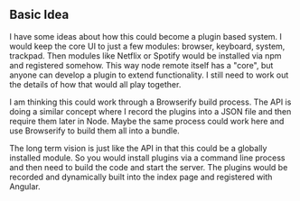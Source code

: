 ## Basic Idea

I have some ideas about how this could become a plugin based system. I would keep the core UI to just a few modules: browser, keyboard, system, trackpad. Then modules like Netflix or Spotify would be installed via npm and registered somehow. This way node remote itself has a "core", but anyone can develop a plugin to extend functionality. I still need to work out the details of how that would all play together.

I am thinking this could work through a Browserify build process. The API is doing a similar concept where I record the plugins into a JSON file and then require them later in Node. Maybe the same process could work here and use Browserify to build them all into a bundle.

The long term vision is just like the API in that this could be a globally installed module. So you would install plugins via a command line process and then need to build the code and start the server. The plugins would be recorded and dynamically built into the index page and registered with Angular.
